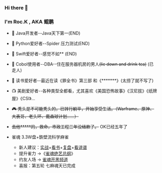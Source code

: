 ### Hi there 👋

<!--
 ROC.鲲鹏
-->

### I'm Roc.K , AKA 鲲鹏
- 📲 Java开发者--Java天下第一(END) 
- 🗽 Python爱好者--Spider 压力测试(END) 
- 🚵 Swift爱好者--感觉不如** (END) 
- 🍻 Cobol使用者--DBA--住在服务器机房的男人~~(lie down and drink tea)~~ (已走人)
- 📒 读书爱好者--最近在读《罪全书》第三部 和《*******》(太捞了就不写了)
- 📺 美剧爱好者--各种类型全都看，尤其喜欢《美国恐怖故事》《汉尼拔》《纸牌屋》《CSI》...
 
- ~~🎮 秃头是不可能秃头的，已转行躺平，开始享受生活。（Warframe、原神、大表哥、老头环、戴森球计划......）~~

- ~~去他*****的，救命，市政工程三年没结款了。~~ OK已经五年了

- 雀魂 3.3W盘+鉄壁流科学麻雀
  - 新人建议：[实战](https://docs.qq.com/aio/DYlRRWWZrWnFyRmx4?p=XCBNMld4JT1NorNBbIxUZF)+[看书](https://docs.qq.com/aio/DYlRRWWZrWnFyRmx4)+[复盘](https://docs.qq.com/aio/DYlRRWWZrWnFyRmx4?p=lSpR935jFNfTYtZG0yRq1f)+[看讲谱](https://space.bilibili.com/438435/video)
  - 提升雀力 →《[雀魂绝艺总纲](https://docs.qq.com/aio/p/sca1iulod6j5gl7)》
  - 约友人场 → [雀魂开黑频道](https://kook.top/T3fG6H) 
  - 喜报：第五轮 七麻魂天已完成
